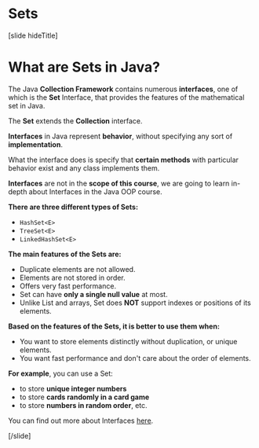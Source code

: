 # Sets

[slide hideTitle]
# What are Sets in Java?

The Java **Collection Framework** contains numerous **interfaces**, one of which is the **Set** Interface, that provides the features of the mathematical set in Java.

The **Set** extends the **Collection** interface.

**Interfaces** in Java represent **behavior**, without specifying any sort of **implementation**.

What the interface does is specify that **certain methods** with particular behavior exist and any class implements them.

**Interfaces** are not in the **scope of this course**, we are going to learn in-depth about Interfaces in the Java OOP course.

**There are three different types of Sets:**
- `HashSet<E>`
- `TreeSet<E>`
- `LinkedHashSet<E>`

**The main features of the Sets are:**
- Duplicate elements are not allowed.
- Elements are not stored in order.
- Offers very fast performance.
- Set can have **only a single null value** at most.
- Unlike List and arrays, Set does **NOT** support indexes or positions of its elements.

**Based on the features of the Sets, it is better to use them when:**
- You want to store elements distinctly without duplication, or unique elements.
- You want fast performance and don't care about the order of elements.

**For example**, you can use a Set:
-  to store **unique integer numbers**
-  to store **cards randomly in a card game**
-  to store **numbers in random order**, etc.

You can find out more about Interfaces [here](https://docs.oracle.com/javase/tutorial/java/concepts/interface.html#:~:text=Interfaces%20form%20a%20contract%20between,the%20class%20will%20successfully%20compile.).

[/slide]
